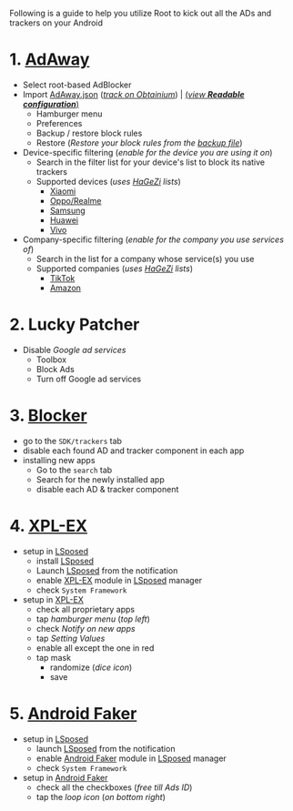 Following is a guide to help you utilize Root to kick out all the ADs and trackers on your Android

# 1. [AdAway](https://f-droid.org/packages/org.adaway)
- Select root-based AdBlocker
- Import [AdAway.json](https://github.com/DestroyerBDT/tracKick/releases/latest/download/AdAway.json) ([*track on Obtainium*](https://apps.obtainium.imranr.dev/redirect?r=obtainium://app/%7B%22id%22%3A%22748145273%22%2C%22url%22%3A%22https%3A%2F%2Fgithub.com%2FDestroyerBDT%2FtracKick%22%2C%22author%22%3A%22DestroyerBDT%22%2C%22name%22%3A%22tracKick%22%2C%22preferredApkIndex%22%3A0%2C%22additionalSettings%22%3A%22%7B%5C%22includePrereleases%5C%22%3Afalse%2C%5C%22fallbackToOlderReleases%5C%22%3Atrue%2C%5C%22filterReleaseTitlesByRegEx%5C%22%3A%5C%22%5C%22%2C%5C%22filterReleaseNotesByRegEx%5C%22%3A%5C%22%5C%22%2C%5C%22verifyLatestTag%5C%22%3Afalse%2C%5C%22dontSortReleasesList%5C%22%3Afalse%2C%5C%22useLatestAssetDateAsReleaseDate%5C%22%3Afalse%2C%5C%22releaseTitleAsVersion%5C%22%3Afalse%2C%5C%22trackOnly%5C%22%3Atrue%2C%5C%22versionExtractionRegEx%5C%22%3A%5C%22%5C%22%2C%5C%22matchGroupToUse%5C%22%3A%5C%22%5C%22%2C%5C%22versionDetection%5C%22%3Atrue%2C%5C%22releaseDateAsVersion%5C%22%3Afalse%2C%5C%22useVersionCodeAsOSVersion%5C%22%3Afalse%2C%5C%22apkFilterRegEx%5C%22%3A%5C%22%5C%22%2C%5C%22invertAPKFilter%5C%22%3Afalse%2C%5C%22autoApkFilterByArch%5C%22%3Afalse%2C%5C%22appName%5C%22%3A%5C%22tracKick%5C%22%2C%5C%22shizukuPretendToBeGooglePlay%5C%22%3Afalse%2C%5C%22allowInsecure%5C%22%3Afalse%2C%5C%22exemptFromBackgroundUpdates%5C%22%3Afalse%2C%5C%22skipUpdateNotifications%5C%22%3Afalse%2C%5C%22about%5C%22%3A%5C%22%5C%22%2C%5C%22refreshBeforeDownload%5C%22%3Afalse%7D%22%2C%22overrideSource%22%3A%22GitHub%22%7D)) | [(*view **Readable configuration***)](https://github.com/DestroyerBDT/tracKick/blob/main/AdAway/Readable%20configuration.md)
  - Hamburger menu
  - Preferences
  - Backup / restore block rules
  - Restore (*Restore your block rules from the [backup file](https://github.com/DestroyerBDT/tracKick/releases/latest/download/AdAway.json)*)
- Device-specific filtering (*enable for the device you are using it on*)
  - Search in the filter list for your device's list to block its native trackers
  - Supported devices (*uses [HaGeZi](https://github.com/hagezi/dns-blocklists) lists*)
     - [Xiaomi](https://raw.githubusercontent.com/hagezi/dns-blocklists/main/hosts/native.xiaomi.txt)
     - [Oppo/Realme](https://raw.githubusercontent.com/hagezi/dns-blocklists/main/hosts/native.oppo-realme.txt)
     - [Samsung](https://raw.githubusercontent.com/hagezi/dns-blocklists/main/hosts/native.samsung.txt)
     - [Huawei](https://raw.githubusercontent.com/hagezi/dns-blocklists/main/domains/native.huawei.txt)
     - [Vivo](https://raw.githubusercontent.com/hagezi/dns-blocklists/main/hosts/native.vivo.txt)
- Company-specific filtering (*enable for the company you use services of*)
  - Search in the list for a company whose service(s) you use
  - Supported companies (*uses [HaGeZi](https://github.com/hagezi/dns-blocklists) lists*)
     - [TikTok](https://raw.githubusercontent.com/hagezi/dns-blocklists/main/domains/native.tiktok.extended.txt)
     - [Amazon](https://raw.githubusercontent.com/hagezi/dns-blocklists/main/domains/native.amazon.txt)
# 2. Lucky Patcher
- Disable *Google ad services*
   - Toolbox
   - Block Ads
   - Turn off Google ad services
# 3. [Blocker](<https://f-droid.org/packages/com.merxury.blocker>)
- go to the `SDK/trackers` tab
- disable each found AD and tracker component in each app
- installing new apps
  - Go to the `search` tab
  - Search for the newly installed app
  - disable each AD & tracker component
# 4. [XPL-EX](https://github.com/0bbedCode/XPL-EX)
- setup in [LSposed](https://github.com/JingMatrix/LSPosed)
  - install [LSposed](https://github.com/JingMatrix/LSPosed)
  - Launch [LSposed](https://github.com/JingMatrix/LSPosed) from the notification
  - enable [XPL-EX](https://github.com/JingMatrix/LSPosed) module in [LSposed](https://github.com/JingMatrix/LSPosed) manager
  - check `System Framework`
- setup in [XPL-EX](https://github.com/0bbedCode/XPL-EX)
  - check all proprietary apps
  - tap *hamburger menu* (*top left*)
  - check *Notify on new apps*
  - tap *Setting Values*
  - enable all except the one in red
  - tap mask
    - randomize (*dice icon*)
    - save
# 5. [Android Faker](https://github.com/Android1500/AndroidFaker)
- setup in [LSposed](https://github.com/JingMatrix/LSPosed)
  - launch [LSposed](https://github.com/JingMatrix/LSPosed) from the notification
  - enable [Android Faker](https://github.com/Android1500/AndroidFaker) module in [LSposed](https://github.com/JingMatrix/LSPosed) manager
  - check `System Framework`
- setup in [Android Faker](https://github.com/Android1500/AndroidFaker)
  - check all the checkboxes (*free till Ads ID*)
  - tap the *loop icon* (*on bottom right*)
